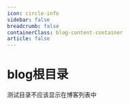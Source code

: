 ```yaml
---
icon: circle-info
sidebar: false
breadcrumb: false
containerClass: blog-content-container
article: false
---
```


# blog根目录

测试目录不应该显示在博客列表中
